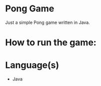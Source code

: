 # Pong Game

Just a simple Pong game written in Java.

# How to run the game:


# Language(s)
- Java

